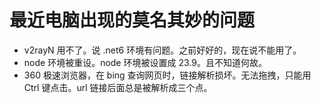 # 最近电脑出现的莫名其妙的问题

- v2rayN 用不了。说 .net6 环境有问题。之前好好的，现在说不能用了。
- node 环境被重设。node 环境被设置成 23.9。且不知道何故。
- 360 极速浏览器，在 bing 查询网页时，链接解析损坏。无法拖拽，只能用 Ctrl 键点击。url 链接后面总是被解析成三个点。
